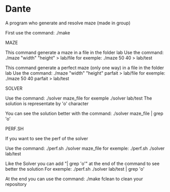 # Dante
A program who generate and resolve maze (made in group)

First use the command: ./make

MAZE

This command generate a maze in a file in the folder lab
Use the command: ./maze "width" "height" > lab/file  for exemple: ./maze 50 40 > lab/test

This command generate a perfect maze (only one way) in a file in the folder lab
Use the command: ./maze "width" "height" parfait > lab/file for exemple: ./maze 50 40 parfait > lab/test

SOLVER

Use the command: ./solver maze_file for exemple ./solver lab/test
The solution is representate by 'o' character

You can see the solution better with the command: ./solver maze_file | grep 'o'

PERF.SH

If you want to see the perf of the solver

Use the command: ./perf.sh ./solver maze_file for exemple: ./perf.sh ./solver lab/test

Like the Solver you can add "| grep 'o'" at the end of the command to see better the solution
For exemple: ./perf.sh ./solver lab/test | grep 'o'

At the end you can use the command: ./make fclean to clean your repository
